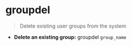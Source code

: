 # groupdel
> Delete existing user groups from the system
- **Delete an existing group:**
groupdel `group_name`
